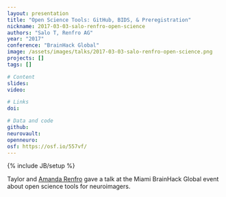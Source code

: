 ```yaml
---
layout: presentation
title: "Open Science Tools: GitHub, BIDS, & Preregistration"
nickname: 2017-03-03-salo-renfro-open-science
authors: "Salo T, Renfro AG"
year: "2017"
conference: "BrainHack Global"
image: /assets/images/talks/2017-03-03-salo-renfro-open-science.png
projects: []
tags: []

# Content
slides:
video:

# Links
doi:

# Data and code
github: 
neurovault:
openneuro:
osf: https://osf.io/557vf/
---
```

{% include JB/setup %}

Taylor and [Amanda Renfro](https://github.com/neuroumbrage) gave a talk at the Miami BrainHack Global event about open science tools for neuroimagers.
